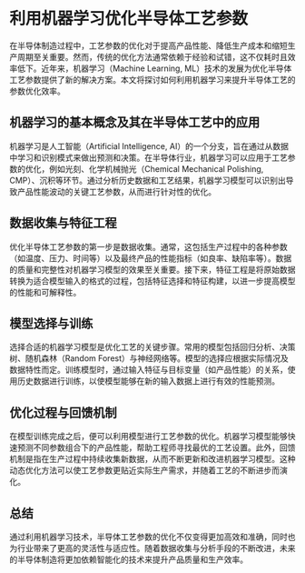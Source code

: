 # 利用机器学习优化半导体工艺参数

在半导体制造过程中，工艺参数的优化对于提高产品性能、降低生产成本和缩短生产周期至关重要。然而，传统的优化方法通常依赖于经验和试错，这不仅耗时且效率低下。近年来，机器学习（Machine Learning, ML）技术的发展为优化半导体工艺参数提供了新的解决方案。本文将探讨如何利用机器学习来提升半导体工艺的参数优化效率。

## 机器学习的基本概念及其在半导体工艺中的应用

机器学习是人工智能（Artificial Intelligence, AI）的一个分支，旨在通过从数据中学习和识别模式来做出预测和决策。在半导体行业，机器学习可以应用于工艺参数的优化，例如光刻、化学机械抛光（Chemical Mechanical Polishing, CMP）、沉积等环节。通过分析历史数据和工艺结果，机器学习模型可以识别出导致产品性能波动的关键工艺参数，从而进行针对性的优化。

## 数据收集与特征工程

优化半导体工艺参数的第一步是数据收集。通常，这包括生产过程中的各种参数（如温度、压力、时间等）以及最终产品的性能指标（如良率、缺陷率等）。数据的质量和完整性对机器学习模型的效果至关重要。接下来，特征工程是将原始数据转换为适合模型输入的格式的过程，包括特征选择和特征构建，以进一步提高模型的性能和可解释性。

## 模型选择与训练

选择合适的机器学习模型是优化工艺的关键步骤。常用的模型包括回归分析、决策树、随机森林（Random Forest）与神经网络等。模型的选择应根据实际情况及数据特性而定。训练模型时，通过输入特征与目标变量（如产品性能）的关系，使用历史数据进行训练，以使模型能够在新的输入数据上进行有效的性能预测。

## 优化过程与回馈机制

在模型训练完成之后，便可以利用模型进行工艺参数的优化。机器学习模型能够快速预测不同参数组合下的产品性能，帮助工程师寻找最优的工艺设置。此外，回馈机制是指在生产过程中持续收集新数据，从而不断更新和改进机器学习模型。这种动态优化方法可以使工艺参数更贴近实际生产需求，并随着工艺的不断进步而演化。

## 总结

通过利用机器学习技术，半导体工艺参数的优化不仅变得更加高效和准确，同时也为行业带来了更高的灵活性与适应性。随着数据收集与分析手段的不断改进，未来的半导体制造将更加依赖智能化的技术来提升产品质量和生产效率。